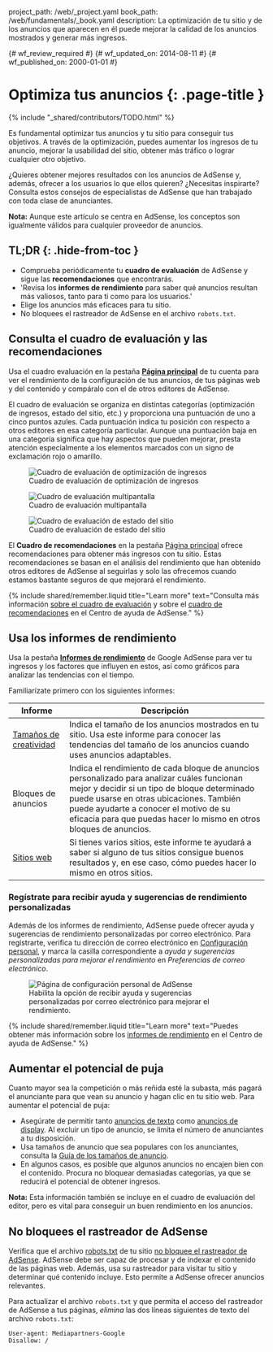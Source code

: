 project_path: /web/_project.yaml
book_path: /web/fundamentals/_book.yaml
description: La optimización de tu sitio y de los anuncios que aparecen en él puede mejorar la calidad de los anuncios mostrados y generar más ingresos.

{# wf_review_required #}
{# wf_updated_on: 2014-08-11 #}
{# wf_published_on: 2000-01-01 #}

# Optimiza tus anuncios {: .page-title }

{% include "_shared/contributors/TODO.html" %}



Es fundamental optimizar tus anuncios y tu sitio para conseguir tus objetivos. A través de la optimización, puedes aumentar los ingresos de tu anuncio, mejorar la usabilidad del sitio, obtener más tráfico o lograr cualquier otro objetivo.

¿Quieres obtener mejores resultados con los anuncios de AdSense y, además, ofrecer a los usuarios lo que ellos quieren? ¿Necesitas inspirarte?
Consulta estos consejos de especialistas de AdSense que han trabajado con toda clase de anunciantes.

<b>Nota:</b> Aunque este artículo se centra en AdSense, los conceptos son igualmente válidos para cualquier proveedor de anuncios.


## TL;DR {: .hide-from-toc }
- Comprueba periódicamente tu <b>cuadro de evaluación</b> de AdSense y sigue las <b>recomendaciones</b> que encontrarás.
- 'Revisa los <b>informes de rendimiento</b> para saber qué anuncios resultan más valiosos, tanto para ti como para los usuarios.'
- Elige los anuncios más eficaces para tu sitio.
- No bloquees el rastreador de AdSense en el archivo <code>robots.txt</code>.


## Consulta el cuadro de evaluación y las recomendaciones

Usa el cuadro evaluación en la pestaña <b>[Página principal](https://www.google.com/adsense/app#home)</b> de tu cuenta para ver el rendimiento de la configuración de tus anuncios, de tus páginas web y del contenido y compáralo con el de otros editores de AdSense.

El cuadro de evaluación se organiza en distintas categorías (optimización de ingresos, estado del sitio, etc.) y proporciona una puntuación de uno a cinco puntos azules. Cada puntuación indica tu posición con respecto a otros editores en esa categoría particular. Aunque una puntuación baja en una categoría significa que hay aspectos que pueden mejorar, presta atención especialmente a los elementos marcados con un signo de exclamación rojo o amarillo.

<figure>
  <img src="images/optimization_score.png" alt="Cuadro de evaluación de optimización de ingresos">
  <figcaption>Cuadro de evaluación de optimización de ingresos</figcaption>
</figure>

<figure>
  <img src="images/multiscreen_score.png" alt="Cuadro de evaluación multipantalla">
  <figcaption>Cuadro de evaluación multipantalla</figcaption>
</figure>

<figure>
  <img src="images/site_score.png" alt="Cuadro de evaluación de estado del sitio">
  <figcaption>Cuadro de evaluación de estado del sitio</figcaption>
</figure>



El <b>Cuadro de recomendaciones</b> en la pestaña [Página principal](https://www.google.com/adsense/app#home) ofrece recomendaciones para obtener más ingresos con tu sitio.
Estas recomendaciones se basan en el análisis del rendimiento que han obtenido otros editores de AdSense al seguirlas y solo las ofrecemos cuando estamos bastante seguros de que mejorará el rendimiento.

{% include shared/remember.liquid title="Learn more" text="Consulta más información <a href='https://support.google.com/adsense/answer/3006004'>sobre el cuadro de evaluación</a> y sobre el <a href='https://support.google.com/adsense/answer/1725006'>cuadro de recomendaciones</a> en el Centro de ayuda de AdSense." %}

## Usa los informes de rendimiento

Usa la pestaña <b>[Informes de rendimiento](https://www.google.com/adsense/app#viewreports)</b> de Google AdSense para ver tu ingresos y los factores que influyen en estos, así como gráficos para analizar las tendencias con el tiempo.

Familiarízate primero con los siguientes informes:

<table class="mdl-data-table mdl-js-data-table">
    <thead>
    <tr>
      <th>Informe</th>
      <th>Descripción</th>
    </tr>
  </thead>
  <tbody>
    <tr>
      <td data-th="Report">
        <a href="https://support.google.com/adsense/answer/3540509">Tamaños de creatividad</a>
      </td>
      <td data-th="Description">
        Indica el tamaño de los anuncios mostrados en tu sitio. Usa este informe para conocer las tendencias del tamaño de los anuncios cuando uses anuncios adaptables.
      </td>
    </tr>
    <tr>
      <td data-th="Report">
        Bloques de anuncios
      </td>
      <td data-th="Description">
        Indica el rendimiento de cada bloque de anuncios personalizado para analizar cuáles funcionan mejor y decidir si un tipo de bloque determinado puede usarse en otras ubicaciones. También puede ayudarte a conocer el motivo de su eficacia para que puedas hacer lo mismo en otros bloques de anuncios.
      </td>
    </tr>
    <tr>
      <td data-th="Report"> <a href="https://support.google.com/adsense/answer/1407511">Sitios web</a>
      </td>
      <td data-th="Description">
        Si tienes varios sitios, este informe te ayudará a saber si alguno de tus sitios consigue buenos resultados y, en ese caso, cómo puedes hacer lo mismo en otros sitios.
      </td>
    </tr>
  </tbody>
</table>

### Regístrate para recibir ayuda y sugerencias de rendimiento personalizadas

Además de los informes de rendimiento, AdSense puede ofrecer ayuda y sugerencias de rendimiento personalizadas por correo electrónico. Para registrarte, verifica tu dirección de correo electrónico en [Configuración personal](https://www.google.com/adsense/app#personalSettings), y marca la casilla correspondiente a *ayuda y sugerencias personalizadas para mejorar el rendimiento* en *Preferencias de correo electrónico*.

<figure>
  <img src="images/adsense-emails.jpg" srcset="images/adsense-emails.jpg 1x, images/adsense-emails-2x.jpg 2x" alt="Página de configuración personal de AdSense">
  <figcaption>Habilita la opción de recibir ayuda y sugerencias personalizadas por correo electrónico para mejorar el rendimiento.</figcaption>
</figure>

{% include shared/remember.liquid title="Learn more" text="Puedes obtener más información sobre los <a href='https://support.google.com/adsense/answer/160562'>informes de rendimiento</a> en el Centro de ayuda de AdSense." %}

## Aumentar el potencial de puja

Cuanto mayor sea la competición o más reñida esté la subasta, más pagará el anunciante para que vean su anuncio y hagan clic en tu sitio web. Para aumentar el potencial de puja:

* Asegúrate de permitir tanto [anuncios de texto](https://support.google.com/adsense/answer/185665) como [anuncios de display](https://support.google.com/adsense/answer/185666). Al excluir un tipo de anuncio, se limita el número de anunciantes a tu disposición.
* Usa tamaños de anuncio que sea populares con los anunciantes, consulta la [Guía de los tamaños de anuncio](https://support.google.com/adsense/answer/6002621).
* En algunos casos, es posible que algunos anuncios no encajen bien con el contenido. Procura no bloquear demasiadas categorías, ya que se reducirá el potencial de obtener ingresos.

<b>Nota:</b> Esta información también se incluye en el cuadro de evaluación del editor, pero es vital para conseguir un buen rendimiento en los anuncios.

## No bloquees el rastreador de AdSense

Verifica que el archivo [robots.txt](https://support.google.com/webmasters/answer/6062608) de tu sitio [no bloquee el rastreador de AdSense](https://support.google.com/adsense/answer/10532).
AdSense debe ser capaz de procesar y de indexar el contenido de las páginas web. Además, usa su rastreador para visitar tu sitio y determinar qué contenido incluye.  Esto permite a AdSense ofrecer anuncios relevantes.

Para actualizar el archivo `robots.txt` y que permita el acceso del rastreador de AdSense a tus páginas, *elimina* las dos líneas siguientes de texto del archivo `robots.txt`:

    User-agent: Mediapartners-Google
    Disallow: /
